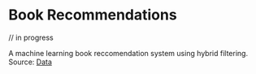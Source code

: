 # Book Recommendations
// in progress

A machine learning book reccomendation system using hybrid filtering. 
 Source: [Data](https://www.kaggle.com/arashnic/book-recommendation-dataset?select=Books.csv)
